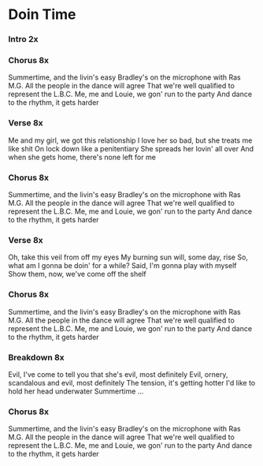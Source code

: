 # Doin Time


### Intro  2x  

### Chorus  8x
Summertime, and the livin's easy
Bradley's on the microphone with Ras M.G.
All the people in the dance will agree
That we're well qualified to represent the L.B.C.
Me, me and Louie, we gon' run to the party
And dance to the rhythm, it gets harder

### Verse  8x
Me and my girl, we got this relationship
I love her so bad, but she treats me like shit
On lock down like a penitentiary
She spreads her lovin' all over
And when she gets home, there's none left for me

### Chorus  8x
Summertime, and the livin's easy
Bradley's on the microphone with Ras M.G.
All the people in the dance will agree
That we're well qualified to represent the L.B.C.
Me, me and Louie, we gon' run to the party
And dance to the rhythm, it gets harder

### Verse  8x
Oh, take this veil from off my eyes
My burning sun will, some day, rise
So, what am I gonna be doin' for a while?
Said, I'm gonna play with myself
Show them, now, we've come off the shelf

### Chorus  8x
Summertime, and the livin's easy
Bradley's on the microphone with Ras M.G.
All the people in the dance will agree
That we're well qualified to represent the L.B.C.
Me, me and Louie, we gon' run to the party
And dance to the rhythm, it gets harder

### Breakdown  8x
Evil, I've come to tell you that she's evil, most definitely
Evil, ornery, scandalous and evil, most definitely
The tension, it's getting hotter
I'd like to hold her head underwater
Summertime ...

### Chorus  8x
Summertime, and the livin's easy
Bradley's on the microphone with Ras M.G.
All the people in the dance will agree
That we're well qualified to represent the L.B.C.
Me, me and Louie, we gon' run to the party
And dance to the rhythm, it gets harder
